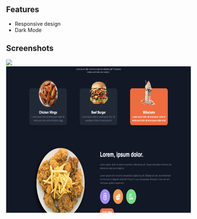 ## Features

- Responsive design
- Dark Mode

## Screenshots

<p>
<img src="ss1.png" height="400"/>
<img src="ss2.png" height="400">

</p>
